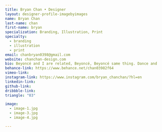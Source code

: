 ```yaml
---
title: Bryan Chan • Designer
layout: designer-profile-imagebyimages
name: Bryan Chan
last-name: chan
first-name: bryan
specialization: Branding, Illustration, Print
specialty:
  - branding
  - illustration
  - print
email: chanbryan0398@gmail.com
website: chanchan-design.com
bio: Beyoncé and I are related, Beyoncé, Beyoncé same thing. Dance and Design is what I do with my life!
behance-link: https://www.behance.net/chan03982f64
vimeo-link:
instagram-link: https://www.instagram.com/bryan_chanchan/?hl=en
linkedin-link:
github-link:
dribbble-link:
triangle: "03"

image:
  - image-1.jpg
  - image-3.jpg
  - image-4.jpg

---
```

